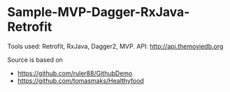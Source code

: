 # Sample-MVP-Dagger-RxJava-Retrofit

Tools used: Retrofit, RxJava, Dagger2, MVP. 
API: http://api.themoviedb.org

Source is based on
- https://github.com/ruler88/GithubDemo
- https://github.com/tomasmaks/Healthyfood
